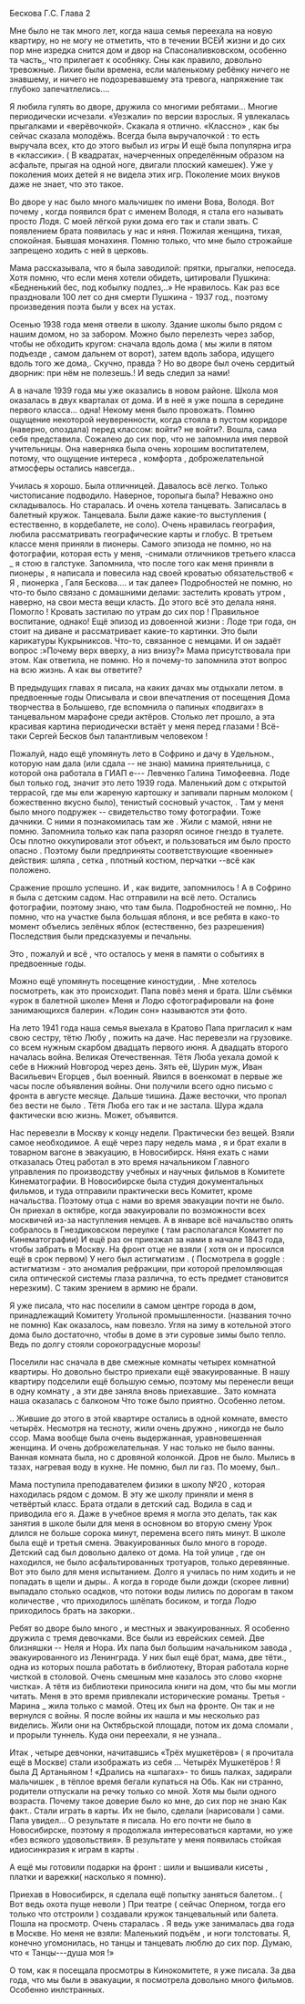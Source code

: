 Бескова Г.С. Глава 2

Мне было не так много лет, когда наша семья переехала на новую квартиру, но не могу не отметить, что в течении ВСЕЙ жизни и до сих пор мне изредка снится дом и двор на Спасоналивковском, особенно та часть,, что прилегает к особняку. Сны как правило, довольно тревожные. Лихие были времена, если маленькому ребёнку ничего не знавшему, и ничего не подозревавшему эта тревога, напряжение так глубоко запечатлелись....

Я любила гулять во дворе, дружила со многими ребятами... Многие периодически исчезали. «Уезжали» по версии взрослых. Я увлекалась прыгалками и «верёвочкой». Скакала я отлично. «Классно» , как бы сейчас сказала молодёжь. Всегда была выручалочкой : то есть выручала всех, кто до этого выбыл из игры И ещё была популярна игра в «классики». ( В квадратах, начерченных определённым образом на асфальте, прыгая на одной ноге, двигали плоский камешек). Уже у поколения моих детей я не видела этих игр. Поколение моих внуков даже не знает, что это такое.

Во дворе у нас было много мальчишек по имени Вова, Володя. Вот почему , когда появился брат с именем Володя, я стала его называть просто Лодя. С моей лёгкой руки дома его так и стали звать. С появлением брата появилась у нас и няня. Пожилая женщина, тихая, спокойная. Бывшая монахиня. Помню только, что мне было строжайше запрещено ходить с ней в церковь.

Мама рассказывала, что я была заводилой: прятки, прыгалки, непоседа. Хотя помню, что если меня хотели обидеть, цитировали Пушкина: «Бедненький бес, под кобылку подлез,..» Не нравилось. Как раз все праздновали 100 лет со дня смерти Пушкина - 1937 год., поэтому произведения поэта были у всех на устах.

Осенью 1938 года меня отвели в школу. Здание школы было рядом с нашим домом, но за забором. Можно было перелезть через забор, чтобы не обходить кругом: сначала вдоль дома ( мы жили в пятом подъезде , самом дальнем от ворот), затем вдоль забора, идущего вдоль того же дома,. Скучно, правда ? Но во дворе был очень сердитый дворник: при нём не полезешь.! И ведь следил за нами!

А в начале 1939 года мы уже оказались в новом районе. Школа моя оказалась в двух кварталах от дома. И в неё я уже пошла в середине первого класса... одна! Некому меня было провожать. Помню ощущение некоторой неуверенности, когда стояла в пустом коридоре (наверно, опоздала) перед классом: войти? не войти?. Вошла, сама себя представила. Сожалею до сих пор, что не запомнила имя первой учительницы. Она наверняка была очень хорошим воспитателем, потому, что ощущение интереса , комфорта , доброжелательной атмосферы остались навсегда..

Училась я хорошо. Была отличницей. Давалось всё легко. Только чистописание подводило. Наверное, торопыга была? Неважно оно складывалось. Но старалась. И очень хотела танцевать. Записалась в балетный кружок. Танцевала. Были даже какие-то выступления ( естественно, в кордебалете, не соло). Очень нравилась география, любила рассматривать географические карты и глобус. В третьем классе меня приняли в пионеры. Самого эпизода не помню, но на фотографии, которая есть у меня, -снимали отличников третьего класса \_ я стою в галстуке. Запомнила, что после того как меня приняли в пионеры , я написала и повесила над своей кроватью обязательство6 « Я , пионерка , Галя Бескова.... и так далее» Подробностей не помню, но что-то было связано с домашними делами: застелить кровать утром , наверно, на свои места вещи класть. До этого всё это делала няня. Помогло ! Кровать застилаю по утрам до сих пор ! Правильное воспитание, однако! Ещё эпизод из довоенной жизни : Лоде три года, он стоит на диване и рассматривает какие-то картинки. Это были карикатуры Кукрыниксов. Что-то, связанное с немцами. И он задаёт вопрос :»Почему верх вверху, а низ внизу?» Мама присутствовала при этом. Как ответила, не помню. Но я почему-то запомнила этот вопрос на всю жизнь. А как вы ответите?

В предыдущих главах я писала, на каких дачах мы отдыхали летом. в предвоенные годы Описывала и свои впечатления от посещения Дома творчества в Болышево, где вспомнила о папиных «подвигах» в танцевальном марафоне среди актёров. Столько лет прошло, а эта красивая картина периодически встаёт у меня перед глазами ! Всё-таки Сергей Бесков был талантливым человеком !

Пожалуй, надо ещё упомянуть лето в Софрино и дачу в Удельном., которую нам дала (или сдала -- не знаю) мамина приятельница, с которой она работала в ГИАП е\-\-- Левченко Галина Тимофеевна. Лоде был только год, значит это лето 1939 года. Маленький дом с открытой террасой, где мы ели жареную картошку и запивали парным молоком ( божественно вкусно было), тенистый сосновый участок, . Там у меня было много подружек -- свидетельство тому фотографии. Тоже дачники. С ними я познакомилась там же . Жили с мамой, няни не помню. Запомнила только как папа разорял осиное гнездо в туалете. Осы плотно оккупировали этот объект, и пользоваться им было просто опасно . Поэтому были предприняты соответствующие «военные» действия: шляпа , сетка , плотный костюм, перчатки \--всё как положено.

Сражение прошло успешно. И , как видите, запомнилось ! А в Софрино я была с детским садом. Нас отправили на всё лето. Остались фотографии, поэтому знаю, что там была. Подробностей не помню,. Но помню, что на участке была большая яблоня, и все ребята в како-то момент объелись зелёных яблок (естественно, без разрешения) Последствия были предсказуемы и печальны.

Это , пожалуй и всё , что осталось у меня в памяти о событиях в предвоенные годы.

Можно ещё упомянуть посещение киностудии, . Мне хотелось посмотреть, как это происходит. Папа повёз меня и брата. Шли съёмки «урок в балетной школе» Меня и Лодю сфотографировали на фоне занимающихся балерин. «Лодин сон» называются эти фото.

На лето 1941 года наша семья выехала в Кратово Папа пригласил к нам свою сестру, тётю Любу , пожить на даче. Нас перевезли на грузовике. со всем нужным скарбом двадцать первого июня. А двадцать второго началась война. Великая Отечественная. Тётя Люба уехала домой к себе в Нижний Новгород через день. Зять её, Шурин муж, Иван Васильевич Егорцев , был военный. Явился в военкомат в первые же часы после объявления войны. Они получили всего одно письмо с фронта в августе месяце. Дальше тишина. Даже весточки, что пропал без вести не было . Тётя Люба его так и не застала. Шура ждала фактически всю жизнь. Может, объявится.

Нас перевезли в Москву к концу недели. Практически без вещей. Взяли самое необходимое. А ещё через пару недель мама , я и брат ехали в товарном вагоне в эвакуацию, в Новосибирск. Няня ехать с нами отказалась Отец работал в это время начальником Главного управления по производству учебных и научных фильмов в Комитете Кинематографии. В Новосибирске была студия документальных фильмов, и туда отправили практически весь Комитет, кроме начальства. Поэтому отца с нами во время эвакуации почти не было. Он приехал в октябре, когда эвакуировали по возможности всех москвичей из-за наступления немцев. А в январе всё начальство опять собралось в Гнездиковском переулке ( там располагался Комитет по Кинематографии) И ещё раз он приезжал за нами в начале 1843 года, чтобы забрать в Москву. На фронт отце не взяли ( хотя он и просился ещё в срок первом) У него был астигматизм . ( Посмотрела в goggle : астигматизм - это аномалия рефракции, при которой преломляющая сила оптической системы глаза различна, то есть предмет становится нерезким). С таким зрением в армию не брали.

Я уже писала, что нас поселили в самом центре города в дом, принадлежащий Комитету Угольной промышленности. (названия точно не помню) Как оказалось, нам повезло. Угля на зиму в котельной этого дома было достаточно, чтобы в доме в эти суровые зимы было тепло. Ведь по долгу стояли сорокоградусные морозы!

Поселили нас сначала в две смежные комнаты четырех комнатной квартиры. Но довольно быстро приехали ещё эвакуированные. В нашу квартиру подселили ещё большую семью, поэтому мы перенесли вещи в одну комнату , а эти две заняла вновь приехавшие.. Зато комната наша оказалась с балконом Что тоже было приятно. Особенно летом.

.. Жившие до этого в этой квартире остались в одной комнате, вместо четырёх. Несмотря на тесноту, жили очень дружно , никогда не было ссор. Мама вообще была очень выдержанная, уравновешенная женщина. И очень доброжелательная. У нас только не было ванны. Ванная комната была, но с дровяной колонкой. Дров не было. Мылись в тазах, нагревая воду в кухне. Не помню, был ли газ. По моему, был..

Мама поступила преподавателем физики в школу №20 , которая находилась рядом с домом. В эту же школу приняли и меня в четвёртый класс. Брата отдали в детский сад. Водила в сад и приводила его я. Даже в учебное время я могла это делать, так как занятия в школе были для меня в основном во вторую смену Урок длился не больше сорока минут, перемена всего пять минут. В школе была ещё и третья смена. Эвакуированных было много в городе. Детский сад был довольно далеко от дома. На той улице , где он находился, не было асфальтированных тротуаров, только деревянные. Вот это было для меня испытанием. Долго я училась по ним ходить и не попадать в щели и дыры.. А когда в городе были дожди (скорее ливни) выпадало столько осадков, что потоки воды лились по дорогам в таком количестве , что приходилось шлёпать босиком, и тогда Лодю приходилось брать на закорки..

Ребят во дворе было много , и местных и эвакуированных. Я особенно дружила с тремя девочками. Все были из еврейских семей. Две близняшки -- Неля и Нора. Их папа был большим начальником завода , эвакуированного из Ленинграда. У них был ещё брат, мама, две тёти., одна из которых пошла работать в библиотеку, Вторая работала корне чисткой в столовой. Очень смешным мне казалось это слово «корне чистка». А тётя из библиотеки приносила книги на дом, что бы мы могли читать. Меня в это время привлекали исторические романы. Третья - Марина \_ жила только с мамой. Отец их был на фронте. Он так и не вернулся с войны. Я после войны их нашла и мы несколько раз виделись. Жили они на Октябрьской площади, потом их дома сломали , и прорыли туннель. Куда они переехали, я не узнала..

Итак , четыре девчонки, начитавшись «Трёх мушкетёров» ( я прочитала ещё в Москве) стали изображать из себя ... Четырёх Мушкетёров ! Я была Д Артаньяном ! «Дрались на «шпагах»- то бишь палках, задирали мальчишек , в тёплое время бегали купаться на Обь. Как ни странно, родители отпускали на речку только со мной. Хотя мы были одного возраста. Почему такое доверие было ко мне, до сих пор не знаю Как факт.. Стали играть в карты. Их не было, сделали (нарисовали ) сами. Папа увидел... О результате я писала. Но его почти не было в Новосибирске, поэтому я продолжала интересоваться картами, но уже «без всякого удовольствия». В результате у меня появилась стойкая идиосинкразия к играм в карты .

А ещё мы готовили подарки на фронт : шили и вышивали кисеты , платки и варежки( насколько я помню).

Приехав в Новосибирск, я сделала ещё попытку заняться балетом.. ( Вот ведь охота пуще неволи ) При театре ( сейчас Оперном, тогда его только что отстроили ) создавали кружок танцевальный или балета. Пошла на просмотр. Очень старалась . Я ведь уже занималась два года в Москве. Но меня не взяли: Маленький подъём , и ноги толстоваты. Я, конечно угомонилась, но танцы и танцевать люблю до сих пор. Думаю, что « Танцы---душа моя !»

О том, как я посещала просмотры в Кинокомитете, я уже писала. За два года, что мы были в эвакуации, я посмотрела довольно много фильмов. Особенно инлстранных.
